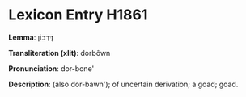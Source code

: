 # Lexicon Entry H1861

**Lemma**: דׇּרְבוֹן

**Transliteration (xlit)**: dorbôwn

**Pronunciation**: dor-bone'

**Description**:
(also dor-bawn'); of uncertain derivation; a goad; goad.
